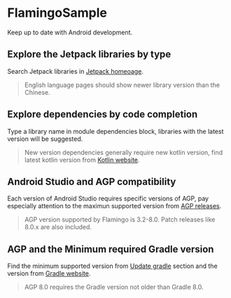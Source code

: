 # FlamingoSample
Keep up to date with Android development.

## Explore the Jetpack libraries by type
Search Jetpack libraries in [Jetpack homeoage](https://developer.android.google.cn/jetpack/androidx/explorer).
> English language pages should show newer library version than the Chinese.

## Explore dependencies by code completion
Type a library name in module dependencies block, libraries with the latest version will be suggested.
> New version dependencies generally require new kotlin version, find latest kotlin version from [Kotlin website](https://kotlinlang.org/docs/home.html).

## Android Studio and AGP compatibility
Each version of Android Studio requires specific versions of AGP, pay especially attention to the maximun supported version from [AGP releases](https://developer.android.google.cn/build/releases/gradle-plugin#android_gradle_plugin_and_android_studio_compatibility).
> AGP version supported by Flamingo is 3.2-8.0. Patch releases like 8.0.x are also included.

## AGP and the Minimum required Gradle version
Find the minimum supported version from [Update gradle](https://developer.android.google.cn/build/releases/gradle-plugin#updating-gradle) section and the version from [Gradle website](https://gradle.org/releases/).
> AGP 8.0 requires the Gradle version not older than Gradle 8.0.